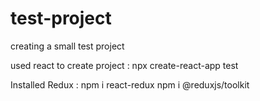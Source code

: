 # test-project

creating a small test project

used react to create project :
npx create-react-app test

Installed Redux :
npm i react-redux
npm i @reduxjs/toolkit
